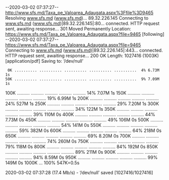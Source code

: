 --2020-03-02 07:37:27--  http://www.sfs.md/Taxa_pe_Valoarea_Adaugata.aspx%3Ffile%3D9465
Resolving www.sfs.md (www.sfs.md)... 89.32.226.145
Connecting to www.sfs.md (www.sfs.md)|89.32.226.145|:80... connected.
HTTP request sent, awaiting response... 301 Moved Permanently
Location: https://www.sfs.md/Taxa_pe_Valoarea_Adaugata.aspx?file=9465 [following]
--2020-03-02 07:37:27--  https://www.sfs.md/Taxa_pe_Valoarea_Adaugata.aspx?file=9465
Connecting to www.sfs.md (www.sfs.md)|89.32.226.145|:443... connected.
HTTP request sent, awaiting response... 200 OK
Length: 1027416 (1003K) [application/pdf]
Saving to: ‘/dev/null’

     0K .......... .......... .......... .......... ..........  4% 6.73M 1s
    50K .......... .......... .......... .......... ..........  9% 7.09M 1s
   100K .......... .......... .......... .......... .......... 14% 7.07M 1s
   150K .......... .......... .......... .......... .......... 19% 6.99M 1s
   200K .......... .......... .......... .......... .......... 24%  527M 1s
   250K .......... .......... .......... .......... .......... 29% 7.20M 1s
   300K .......... .......... .......... .......... .......... 34%  122M 1s
   350K .......... .......... .......... .......... .......... 39%  110M 0s
   400K .......... .......... .......... .......... .......... 44% 7.73M 0s
   450K .......... .......... .......... .......... .......... 49%  106M 0s
   500K .......... .......... .......... .......... .......... 54%  141M 0s
   550K .......... .......... .......... .......... .......... 59%  382M 0s
   600K .......... .......... .......... .......... .......... 64%  218M 0s
   650K .......... .......... .......... .......... .......... 69% 8.20M 0s
   700K .......... .......... .......... .......... .......... 74%  260M 0s
   750K .......... .......... .......... .......... .......... 79%  118M 0s
   800K .......... .......... .......... .......... .......... 84%  192M 0s
   850K .......... .......... .......... .......... .......... 89%  211M 0s
   900K .......... .......... .......... .......... .......... 94% 8.59M 0s
   950K .......... .......... .......... .......... .......... 99%  149M 0s
  1000K ...                                                   100%  547K=0.5s

2020-03-02 07:37:28 (17.4 Mb/s) - ‘/dev/null’ saved [1027416/1027416]

